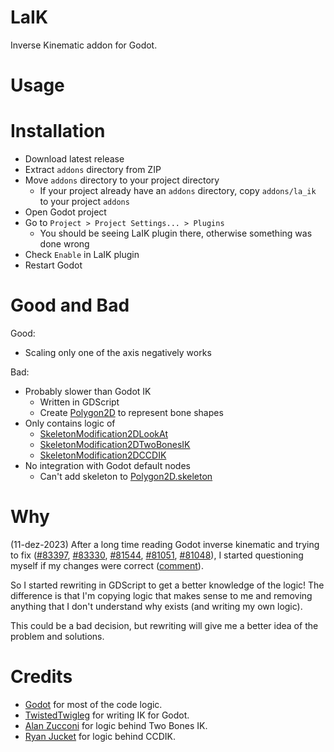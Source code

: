 # LaIK
Inverse Kinematic addon for Godot.

# Usage

# Installation
- Download latest release
- Extract `addons` directory from ZIP
- Move `addons` directory to your project directory
  - If your project already have an `addons` directory, copy `addons/la_ik` to your project `addons`
- Open Godot project
- Go to `Project > Project Settings... > Plugins`
  - You should be seeing LaIK plugin there, otherwise something was done wrong
- Check `Enable` in LaIK plugin
- Restart Godot

# Good and Bad
Good:
- Scaling only one of the axis negatively works

Bad:
- Probably slower than Godot IK
	- Written in GDScript
	- Create [Polygon2D](https://docs.godotengine.org/en/stable/classes/class_polygon2d.html) to represent bone shapes
- Only contains logic of
	- [SkeletonModification2DLookAt](https://docs.godotengine.org/en/stable/classes/class_skeletonmodification2dlookat.html)
	- [SkeletonModification2DTwoBonesIK](https://docs.godotengine.org/en/stable/classes/class_skeletonmodification2dtwoboneik.html)
	- [SkeletonModification2DCCDIK](https://docs.godotengine.org/en/stable/classes/class_skeletonmodification2dccdik.html)
- No integration with Godot default nodes
	- Can't add skeleton to [Polygon2D.skeleton](https://docs.godotengine.org/en/stable/classes/class_polygon2d.html#class-polygon2d-property-skeleton)
 
# Why
(11-dez-2023) After a long time reading Godot inverse kinematic and trying to fix ([#83397][1], [#83330][2], [#81544][3], [#81051][4], [#81048][5]), I started questioning myself if my changes were correct ([comment][6]).  

So I started rewriting in GDScript to get a better knowledge of the logic! The difference is that I'm copying logic that makes sense to me and removing anything that I don't understand why exists (and writing my own logic).

This could be a bad decision, but rewriting will give me a better idea of the problem and solutions.

[1]: https://github.com/godotengine/godot/pull/83397
[2]: https://github.com/godotengine/godot/pull/83330
[3]: https://github.com/godotengine/godot/pull/81544
[4]: https://github.com/godotengine/godot/pull/81051
[5]: https://github.com/godotengine/godot/pull/81048
[6]: https://github.com/godotengine/godot/pull/83330#issuecomment-1809000653

# Credits
- [Godot](https://godotengine.org/) for most of the code logic.
- [TwistedTwigleg](https://github.com/TwistedTwigleg) for writing IK for Godot.
- [Alan Zucconi](https://www.alanzucconi.com/2018/05/02/ik-2d-1/) for logic behind Two Bones IK.
- [Ryan Jucket](https://www.ryanjuckett.com/cyclic-coordinate-descent-in-2d/) for logic behind CCDIK.
